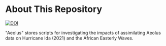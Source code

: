 # About This Repository
[![DOI](https://zenodo.org/badge/543849232.svg)](https://zenodo.org/badge/latestdoi/543849232)

"Aeolus" stores scripts for investigating the impacts of assimilating Aeolus data on Hurricane Ida (2021) and the African Easterly Waves.
